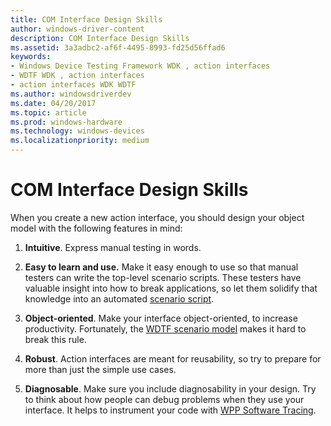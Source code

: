 ```yaml
---
title: COM Interface Design Skills
author: windows-driver-content
description: COM Interface Design Skills
ms.assetid: 3a3adbc2-af6f-4495-8993-fd25d56ffad6
keywords:
- Windows Device Testing Framework WDK , action interfaces
- WDTF WDK , action interfaces
- action interfaces WDK WDTF
ms.author: windowsdriverdev
ms.date: 04/20/2017
ms.topic: article
ms.prod: windows-hardware
ms.technology: windows-devices
ms.localizationpriority: medium
---
```


# COM Interface Design Skills


When you create a new action interface, you should design your object model with the following features in mind:

1.  **Intuitive**. Express manual testing in words.

2.  **Easy to learn and use.** Make it easy enough to use so that manual testers can write the top-level scenario scripts. These testers have valuable insight into how to break applications, so let them solidify that knowledge into an automated [scenario script](creating-wdtf-scenarios.md).

3.  **Object-oriented**. Make your interface object-oriented, to increase productivity. Fortunately, the [WDTF scenario model](extending-the-framework.md) makes it hard to break this rule.

4.  **Robust**. Action interfaces are meant for reusability, so try to prepare for more than just the simple use cases.

5.  **Diagnosable**. Make sure you include diagnosability in your design. Try to think about how people can debug problems when they use your interface. It helps to instrument your code with [WPP Software Tracing](https://msdn.microsoft.com/library/windows/hardware/ff556204).

 

 




